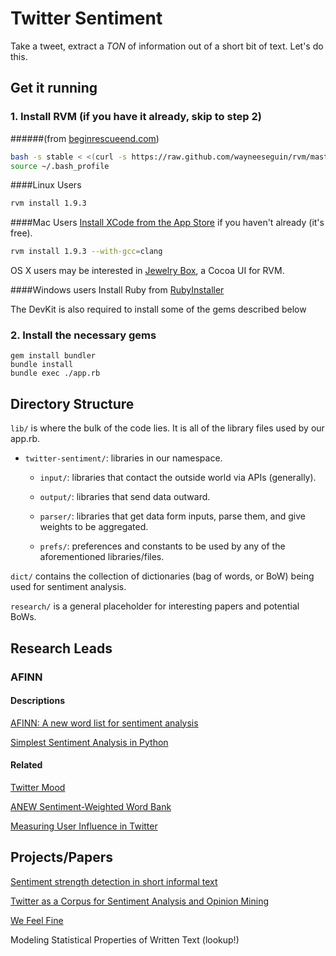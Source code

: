 Twitter Sentiment
=================
Take a tweet, extract a *TON* of information out of a short bit of text.
Let's do this.

Get it running
------------------
### 1. Install RVM (if you have it already, skip to step 2)
######(from [beginrescueend.com](http://beginrescueend.com/))

```bash
bash -s stable < <(curl -s https://raw.github.com/wayneeseguin/rvm/master/binscripts/rvm-installer)
source ~/.bash_profile
```

####Linux Users
```bash
rvm install 1.9.3
```

####Mac Users
[Install XCode from the App Store](http://itunes.apple.com/us/app/xcode/id497799835?mt=12) if you haven't already (it's free).

```bash
rvm install 1.9.3 --with-gcc=clang
```

OS X users may be interested in [Jewelry Box](http://unfiniti.com/software/mac/jewelrybox), a Cocoa UI for RVM.

####Windows users
Install Ruby from [RubyInstaller](http://rubyinstaller.org/downloads/)

The DevKit is also required to install some of the gems described below

### 2. Install the necessary gems
    gem install bundler
    bundle install
    bundle exec ./app.rb

Directory Structure
-------------------

`lib/` is where the bulk of the code lies. It is all of the library files used by our app.rb.

- `twitter-sentiment/`: libraries in our namespace.

	- `input/`: libraries that contact the outside world via APIs (generally).

	- `output/`: libraries that send data outward.
	
	- `parser/`: libraries that get data form inputs, parse them, and give weights to be aggregated.
	
	- `prefs/`: preferences and constants to be used by any of the aforementioned libraries/files.



`dict/` contains the collection of dictionaries (bag of words, or BoW) being used for sentiment analysis.

`research/` is a general placeholder for interesting papers and potential BoWs.
	

Research Leads
--------------
### AFINN
#### Descriptions
[AFINN: A new word list for sentiment analysis](http://fnielsen.posterous.com/afinn-a-new-word-list-for-sentiment-analysis)

[Simplest Sentiment Analysis in Python](http://fnielsen.posterous.com/simplest-sentiment-analysis-in-python-with-af)

#### Related
[Twitter Mood](http://www.ccs.neu.edu/home/amislove/twittermood/)

[ANEW Sentiment-Weighted Word Bank](http://csea.phhp.ufl.edu/media/anewmessage.html)

[Measuring User Influence in Twitter](http://an.kaist.ac.kr/~mycha/docs/icwsm2010_cha.pdf)

Projects/Papers
---------------

[Sentiment strength detection in short informal text](http://onlinelibrary.wiley.com/doi/10.1002/asi.21416/abstract)

[Twitter as a Corpus for Sentiment Analysis and Opinion Mining](http://deepthoughtinc.com/wp-content/uploads/2011/01/Twitter-as-a-Corpus-for-Sentiment-Analysis-and-Opinion-Mining.pdf)

[We Feel Fine](http://wefeelfine.org/faq.html)

Modeling Statistical Properties of Written Text (lookup!)
